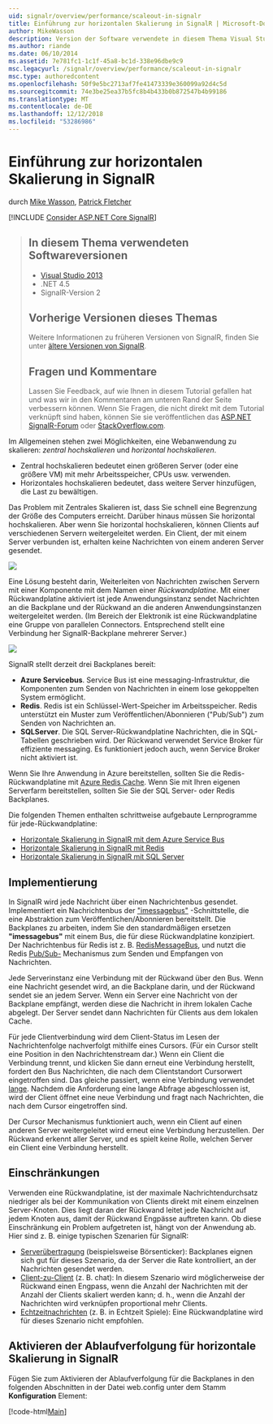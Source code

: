 ```yaml
---
uid: signalr/overview/performance/scaleout-in-signalr
title: Einführung zur horizontalen Skalierung in SignalR | Microsoft-Dokumentation
author: MikeWasson
description: Version der Software verwendete in diesem Thema Visual Studio 2013 .NET 4.5 SignalR Version 2-Vorgängerversionen des in diesem Thema Informationen zu früheren Versionen von...
ms.author: riande
ms.date: 06/10/2014
ms.assetid: 7e781fc1-1c1f-45a8-bc1d-338e96dbe9c9
msc.legacyurl: /signalr/overview/performance/scaleout-in-signalr
msc.type: authoredcontent
ms.openlocfilehash: 50f9e5bc2713af7fe41473339e360099a92d4c5d
ms.sourcegitcommit: 74e3be25ea37b5fc8b4b433b0b872547b4b99186
ms.translationtype: MT
ms.contentlocale: de-DE
ms.lasthandoff: 12/12/2018
ms.locfileid: "53286986"
---
```

<a name="introduction-to-scaleout-in-signalr"></a>Einführung zur horizontalen Skalierung in SignalR
====================
durch [Mike Wasson](https://github.com/MikeWasson), [Patrick Fletcher](https://github.com/pfletcher)

[!INCLUDE [Consider ASP.NET Core SignalR](~/includes/signalr/signalr-version-disambiguation.md)]

> ## <a name="software-versions-used-in-this-topic"></a>In diesem Thema verwendeten Softwareversionen
>
>
> - [Visual Studio 2013](https://my.visualstudio.com/Downloads?q=visual%20studio%202013)
> - .NET 4.5
> - SignalR-Version 2
>
>
>
> ## <a name="previous-versions-of-this-topic"></a>Vorherige Versionen dieses Themas
>
> Weitere Informationen zu früheren Versionen von SignalR, finden Sie unter [ältere Versionen von SignalR](../older-versions/index.md).
>
> ## <a name="questions-and-comments"></a>Fragen und Kommentare
>
> Lassen Sie Feedback, auf wie Ihnen in diesem Tutorial gefallen hat und was wir in den Kommentaren am unteren Rand der Seite verbessern können. Wenn Sie Fragen, die nicht direkt mit dem Tutorial verknüpft sind haben, können Sie sie veröffentlichen das [ASP.NET SignalR-Forum](https://forums.asp.net/1254.aspx/1?ASP+NET+SignalR) oder [StackOverflow.com](http://stackoverflow.com/).


Im Allgemeinen stehen zwei Möglichkeiten, eine Webanwendung zu skalieren: *zentral hochskalieren* und *horizontal hochskalieren*.

- Zentral hochskalieren bedeutet einen größeren Server (oder eine größere VM) mit mehr Arbeitsspeicher, CPUs usw. verwenden.
- Horizontales hochskalieren bedeutet, dass weitere Server hinzufügen, die Last zu bewältigen.

Das Problem mit Zentrales Skalieren ist, dass Sie schnell eine Begrenzung der Größe des Computers erreicht. Darüber hinaus müssen Sie horizontal hochskalieren. Aber wenn Sie horizontal hochskalieren, können Clients auf verschiedenen Servern weitergeleitet werden. Ein Client, der mit einem Server verbunden ist, erhalten keine Nachrichten von einem anderen Server gesendet.

![](scaleout-in-signalr/_static/image1.png)

Eine Lösung besteht darin, Weiterleiten von Nachrichten zwischen Servern mit einer Komponente mit dem Namen einer *Rückwandplatine*. Mit einer Rückwandplatine aktiviert ist jede Anwendungsinstanz sendet Nachrichten an die Backplane und der Rückwand an die anderen Anwendungsinstanzen weitergeleitet werden. (Im Bereich der Elektronik ist eine Rückwandplatine eine Gruppe von parallelen Connectors. Entsprechend stellt eine Verbindung her SignalR-Backplane mehrerer Server.)

![](scaleout-in-signalr/_static/image2.png)

SignalR stellt derzeit drei Backplanes bereit:

- **Azure Servicebus**. Service Bus ist eine messaging-Infrastruktur, die Komponenten zum Senden von Nachrichten in einem lose gekoppelten System ermöglicht.
- **Redis**. Redis ist ein Schlüssel-Wert-Speicher im Arbeitsspeicher. Redis unterstützt ein Muster zum Veröffentlichen/Abonnieren ("Pub/Sub") zum Senden von Nachrichten an.
- **SQLServer**. Die SQL Server-Rückwandplatine Nachrichten, die in SQL-Tabellen geschrieben wird. Der Rückwand verwendet Service Broker für effiziente messaging. Es funktioniert jedoch auch, wenn Service Broker nicht aktiviert ist.

Wenn Sie Ihre Anwendung in Azure bereitstellen, sollten Sie die Redis-Rückwandplatine mit [Azure Redis Cache](https://azure.microsoft.com/services/cache/). Wenn Sie mit Ihren eigenen Serverfarm bereitstellen, sollten Sie Sie der SQL Server- oder Redis Backplanes.

Die folgenden Themen enthalten schrittweise aufgebaute Lernprogramme für jede-Rückwandplatine:

- [Horizontale Skalierung in SignalR mit dem Azure Service Bus](scaleout-with-windows-azure-service-bus.md)
- [Horizontale Skalierung in SignalR mit Redis](scaleout-with-redis.md)
- [Horizontale Skalierung in SignalR mit SQL Server](scaleout-with-sql-server.md)

## <a name="implementation"></a>Implementierung

In SignalR wird jede Nachricht über einen Nachrichtenbus gesendet. Implementiert ein Nachrichtenbus der ["imessagebus"](https://msdn.microsoft.com/library/microsoft.aspnet.signalr.messaging.imessagebus(v=vs.100).aspx) -Schnittstelle, die eine Abstraktion zum Veröffentlichen/Abonnieren bereitstellt. Die Backplanes zu arbeiten, indem Sie den standardmäßigen ersetzen **"imessagebus"** mit einem Bus, die für diese Rückwandplatine konzipiert. Der Nachrichtenbus für Redis ist z. B. [RedisMessageBus](https://msdn.microsoft.com/library/microsoft.aspnet.signalr.redis.redismessagebus(v=vs.100).aspx), und nutzt die Redis [Pub/Sub-](http://redis.io/topics/pubsub) Mechanismus zum Senden und Empfangen von Nachrichten.

Jede Serverinstanz eine Verbindung mit der Rückwand über den Bus. Wenn eine Nachricht gesendet wird, an die Backplane darin, und der Rückwand sendet sie an jedem Server. Wenn ein Server eine Nachricht von der Backplane empfängt, werden diese die Nachricht in ihrem lokalen Cache abgelegt. Der Server sendet dann Nachrichten für Clients aus dem lokalen Cache.

Für jede Clientverbindung wird dem Client-Status im Lesen der Nachrichtenfolge nachverfolgt mithilfe eines Cursors. (Für ein Cursor stellt eine Position in den Nachrichtenstream dar.) Wenn ein Client die Verbindung trennt, und klicken Sie dann erneut eine Verbindung herstellt, fordert den Bus Nachrichten, die nach dem Clientstandort Cursorwert eingetroffen sind. Das gleiche passiert, wenn eine Verbindung verwendet [lange](../getting-started/introduction-to-signalr.md#transports). Nachdem die Anforderung eine lange Abfrage abgeschlossen ist, wird der Client öffnet eine neue Verbindung und fragt nach Nachrichten, die nach dem Cursor eingetroffen sind.

Der Cursor Mechanismus funktioniert auch, wenn ein Client auf einen anderen Server weitergeleitet wird erneut eine Verbindung herzustellen. Der Rückwand erkennt aller Server, und es spielt keine Rolle, welchen Server ein Client eine Verbindung herstellt.

## <a name="limitations"></a>Einschränkungen

Verwenden eine Rückwandplatine, ist der maximale Nachrichtendurchsatz niedriger als bei der Kommunikation von Clients direkt mit einem einzelnen Server-Knoten. Dies liegt daran der Rückwand leitet jede Nachricht auf jedem Knoten aus, damit der Rückwand Engpässe auftreten kann. Ob diese Einschränkung ein Problem aufgetreten ist, hängt von der Anwendung ab. Hier sind z. B. einige typischen Szenarien für SignalR:

- [Serverübertragung](../getting-started/tutorial-server-broadcast-with-signalr.md) (beispielsweise Börsenticker): Backplanes eignen sich gut für dieses Szenario, da der Server die Rate kontrolliert, an der Nachrichten gesendet werden.
- [Client-zu-Client](../getting-started/tutorial-getting-started-with-signalr.md) (z. B. chat): In diesem Szenario wird möglicherweise der Rückwand einen Engpass, wenn die Anzahl der Nachrichten mit der Anzahl der Clients skaliert werden kann; d. h., wenn die Anzahl der Nachrichten wird verknüpfen proportional mehr Clients.
- [Echtzeitnachrichten](../getting-started/tutorial-high-frequency-realtime-with-signalr.md) (z. B. in Echtzeit Spiele): Eine Rückwandplatine wird für dieses Szenario nicht empfohlen.

## <a name="enabling-tracing-for-signalr-scaleout"></a>Aktivieren der Ablaufverfolgung für horizontale Skalierung in SignalR

Fügen Sie zum Aktivieren der Ablaufverfolgung für die Backplanes in den folgenden Abschnitten in der Datei web.config unter dem Stamm **Konfiguration** Element:

[!code-html[Main](scaleout-in-signalr/samples/sample1.html)]
